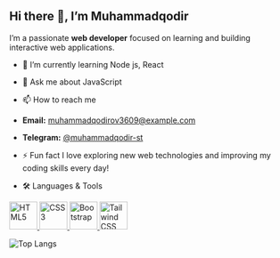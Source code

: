 ## Hi there 👋, I’m Muhammadqodir

I’m a passionate **web developer** focused on learning and building interactive web applications.


- 🌱 I’m currently learning Node js, React

- 💬 Ask me about JavaScript

- 📫 How to reach me
- **Email:** muhammadqodirov3609@example.com  
- **Telegram:** [@muhammadqodir-st](https://t.me/muhammadqodir-st)  

- ⚡ Fun fact
I love exploring new web technologies and improving my coding skills every day!

- 🛠 Languages & Tools
<p align="left">
  <a href="https://developer.mozilla.org/en-US/docs/Web/HTML">
    <img src="https://cdn.jsdelivr.net/gh/devicons/devicon@latest/icons/html5/html5-plain-wordmark.svg" alt="HTML5" width="50" height="50"/>
  </a>
  <a href="https://developer.mozilla.org/en-US/docs/Web/CSS">
    <img src="https://cdn.jsdelivr.net/gh/devicons/devicon@latest/icons/css3/css3-plain-wordmark.svg" alt="CSS3" width="50" height="50"/>
  </a>
  <a href="https://getbootstrap.com/">
    <img src="https://cdn.jsdelivr.net/gh/devicons/devicon@latest/icons/bootstrap/bootstrap-original-wordmark.svg" alt="Bootstrap" width="50" height="50"/>
  </a>
  <a href="https://tailwindcss.com/">
    <img src="https://cdn.jsdelivr.net/gh/devicons/devicon@latest/icons/tailwindcss/tailwindcss-original.svg" alt="Tailwind CSS" width="50" height="50"/>
  </a>
</p>

![Top Langs](https://github-readme-stats.vercel.app/api/top-langs/?username=Muhammadqodir-st&layout=compact&langs_count=5&theme=radical)
